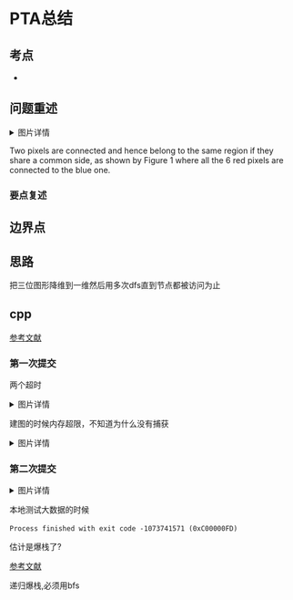 # PTA总结
## 考点
+ 


## 问题重述
<details><summary>图片详情</summary><img src="https://raw.githubusercontent.com/ednow/cloudimg/main/githubio/20210827153516.png" alt="找不到图片(Image not found)" onerror="this.onerror=null;this.src='https://gitee.com/ednow/cloudimg/raw/main/githubio/20210827153516.png';" /></details>

Two pixels are connected and hence belong to the same region if they share a common side, as shown by Figure 1 where all the 6 red pixels are connected to the blue one.

### 要点复述

## 边界点

## 思路
把三位图形降维到一维然后用多次dfs直到节点都被访问为止

## cpp
[参考文献](https://blog.csdn.net/qq_38633884/article/details/102533814)

### 第一次提交
两个超时

<details><summary>图片详情</summary><img src="https://raw.githubusercontent.com/ednow/cloudimg/main/githubio/20210827195634.png" alt="找不到图片(Image not found)" onerror="this.onerror=null;this.src='https://gitee.com/ednow/cloudimg/raw/main/githubio/20210827195634.png';" /></details>

建图的时候内存超限，不知道为什么没有捕获
<details><summary>图片详情</summary><img src="https://raw.githubusercontent.com/ednow/cloudimg/main/githubio/20210827195844.png" alt="找不到图片(Image not found)" onerror="this.onerror=null;this.src='https://gitee.com/ednow/cloudimg/raw/main/githubio/20210827195844.png';" /></details>

### 第二次提交
<details><summary>图片详情</summary><img src="https://raw.githubusercontent.com/ednow/cloudimg/main/githubio/20210827205518.png" alt="找不到图片(Image not found)" onerror="this.onerror=null;this.src='https://gitee.com/ednow/cloudimg/raw/main/githubio/20210827205518.png';" /></details>

本地测试大数据的时候

`Process finished with exit code -1073741571 (0xC00000FD)`

估计是爆栈了?

[参考文献](https://blog.csdn.net/qq_40520596/article/details/107228190)

递归爆栈,必须用bfs